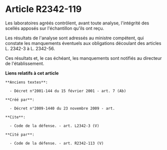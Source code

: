 # Article R2342-119

Les laboratoires agréés contrôlent, avant toute analyse, l'intégrité des scellés apposés sur l'échantillon qu'ils ont reçu. 

Les résultats de l'analyse sont adressés au ministre compétent, qui constate les manquements éventuels aux obligations
découlant des articles L. 2342-3 à L. 2342-56. 

Ces résultats et, le cas échéant, les manquements sont notifiés au directeur de l'établissement.

**Liens relatifs à cet article**

	**Anciens textes**:

	  - Décret n°2001-144 du 15 février 2001 - art. 7 (Ab)

	**Créé par**:

	  - Décret n°2009-1440 du 23 novembre 2009 - art.

	**Cite**:

	  - Code de la défense. - art. L2342-3 (V)

	**Cité par**:

	  - Code de la défense. - art. R2342-113 (V)
